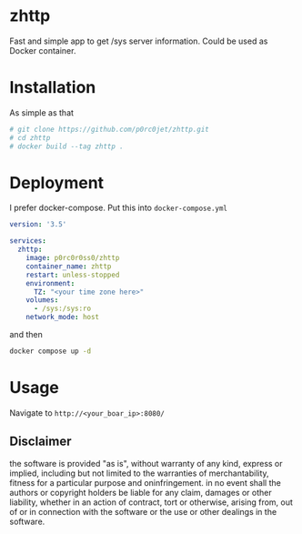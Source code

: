 # zhttp
Fast and simple app to get /sys server information. Could be used as Docker container.

# Installation
As simple as that
```bash
# git clone https://github.com/p0rc0jet/zhttp.git
# cd zhttp
# docker build --tag zhttp .
```

# Deployment
I prefer docker-compose. Put this into `docker-compose.yml`
```yaml
version: '3.5'

services:
  zhttp:
    image: p0rc0r0ss0/zhttp
    container_name: zhttp
    restart: unless-stopped
    environment:
      TZ: "<your time zone here>"
    volumes:
      - /sys:/sys:ro
    network_mode: host
```
and then
```bash
docker compose up -d
```

# Usage
Navigate to `http://<your_boar_ip>:8080/`


## Disclaimer
the software is provided "as is", without warranty of any kind, express or implied, including but not limited to the warranties of merchantability, fitness for a particular purpose and oninfringement. in no event shall the authors or copyright holders be liable for any claim, damages or other liability, whether in an action of contract, tort or otherwise, arising from, out of or in connection with the software or the use or other dealings in the software.
